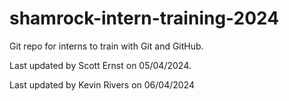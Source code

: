 # shamrock-intern-training-2024

Git repo for interns to train with Git and GitHub.

Last updated by Scott Ernst on 05/04/2024.

Last updated by Kevin Rivers on 06/04/2024
